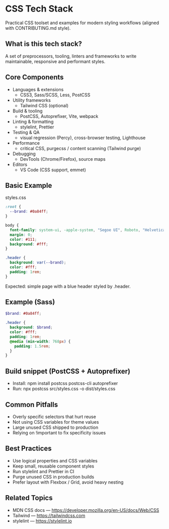# CSS Tech Stack

Practical CSS toolset and examples for modern styling workflows (aligned with CONTRIBUTING.md style).

## What is this tech stack?
A set of preprocessors, tooling, linters and frameworks to write maintainable, responsive and performant styles.

## Core Components
- Languages & extensions
  - CSS3, Sass/SCSS, Less, PostCSS
- Utility frameworks
  - Tailwind CSS (optional)
- Build & tooling
  - PostCSS, Autoprefixer, Vite, webpack
- Linting & formatting
  - stylelint, Prettier
- Testing & QA
  - visual regression (Percy), cross-browser testing, Lighthouse
- Performance
  - critical CSS, purgecss / content scanning (Tailwind purge)
- Debugging
  - DevTools (Chrome/Firefox), source maps
- Editors
  - VS Code (CSS support, emmet)

## Basic Example

styles.css
```css
:root {
  --brand: #0a84ff;
}

body {
  font-family: system-ui, -apple-system, "Segoe UI", Roboto, "Helvetica Neue", Arial;
  margin: 0;
  color: #111;
  background: #fff;
}

.header {
  background: var(--brand);
  color: #fff;
  padding: 1rem;
}
```
Expected: simple page with a blue header styled by .header.

## Example (Sass)
```scss
$brand: #0a84ff;

.header {
  background: $brand;
  color: #fff;
  padding: 1rem;
  @media (min-width: 768px) {
    padding: 1.5rem;
  }
}
```

## Build snippet (PostCSS + Autoprefixer)
- Install: npm install postcss postcss-cli autoprefixer
- Run: npx postcss src/styles.css -o dist/styles.css

## Common Pitfalls
- Overly specific selectors that hurt reuse
- Not using CSS variables for theme values
- Large unused CSS shipped to production
- Relying on !important to fix specificity issues

## Best Practices
- Use logical properties and CSS variables
- Keep small, reusable component styles
- Run stylelint and Prettier in CI
- Purge unused CSS in production builds
- Prefer layout with Flexbox / Grid, avoid heavy nesting

## Related Topics
- MDN CSS docs — https://developer.mozilla.org/en-US/docs/Web/CSS
- Tailwind — https://tailwindcss.com
- stylelint — https://stylelint.io
